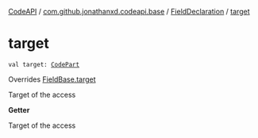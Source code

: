 [CodeAPI](../../index.md) / [com.github.jonathanxd.codeapi.base](../index.md) / [FieldDeclaration](index.md) / [target](.)

# target

`val target: `[`CodePart`](../../com.github.jonathanxd.codeapi/-code-part/index.md)

Overrides [FieldBase.target](../-field-base/target.md)

Target of the access

**Getter**

Target of the access

